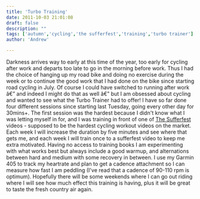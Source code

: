 ```yaml
---
title: 'Turbo Training'
date: 2011-10-03 21:01:08
draft: false
description: ""
tags: ['autumn','cycling','the sufferfest','training','turbo trainer']
author: 'Andrew'

---
```


Darkness arrives way to early at this time of the year, too early for cycling after work and departs too late to go in the morning before work. Thus I had the choice of hanging up my road bike and doing no exercise during the week or to continue the good work that I had done on the bike since starting road cycling in July. Of course I could have switched to running after work â€” and indeed I might do that as well â€” but I am obsessed about cycling and wanted to see what the Turbo Trainer had to offer! I have so far done four different sessions since starting last Tuesday, going every other day for 30mins+. The first session was the hardest because I didn't know what I was letting myself in for, and I was training in front of one of [The Sufferfest](http://www.thesufferfest.com/) videos - supposed to be the hardest cycling workout videos on the market. Each week I will increase the duration by five minutes and see where that gets me, and each week I will train once to a sufferfest video to keep me extra motivated. Having no access to training books I am experimenting with what works best but always include a good warmup, and alternations between hard and medium with some recovery in between. I use my Garmin 405 to track my heartrate and plan to get a cadence attachment so I can measure how fast I am peddling (I've read that a cadence of 90-110 rpm is optimum). Hopefully there will be some weekends where I can go out riding where I will see how much effect this training is having, plus it will be great to taste the fresh country air again.
